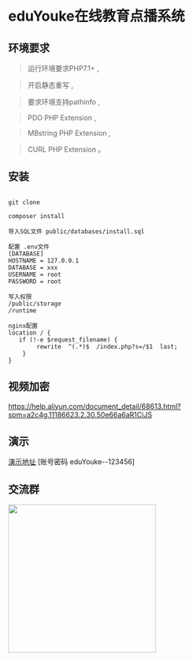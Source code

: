 eduYouke在线教育点播系统
===============


## 环境要求

> 运行环境要求PHP7.1+ ,

> 开启静态重写 ,

> 要求环境支持pathinfo ,

> PDO PHP Extension  ,

> MBstring PHP Extension ,

> CURL PHP Extension 。

## 安装

~~~

git clone

composer install

导入SQL文件 public/databases/install.sql

配置 .env文件
[DATABASE]
HOSTNAME = 127.0.0.1
DATABASE = xxx
USERNAME = root
PASSWORD = root

写入权限
/public/storage
/runtime

nginx配置
location / {
   if (!-e $request_filename) {
   		rewrite  ^(.*)$  /index.php?s=/$1  last;
    }
}
~~~

## 视频加密
https://help.aliyun.com/document_detail/68613.html?spm=a2c4g.11186623.2.30.50e66a6aR1CiJS


## 演示



[演示地址](https://edu.lixuqi.com/admin)
[账号密码 eduYouke--123456]


## 交流群

<img src="http://swechat-img.oss-cn-beijing.aliyuncs.com/38d2f17ef648d385dda5d38af2818088.png" width="300" height="300">


